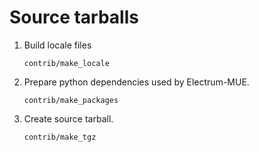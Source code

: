 Source tarballs
===============

1. Build locale files

    ```
    contrib/make_locale
    ```

2. Prepare python dependencies used by Electrum-MUE.

    ```
    contrib/make_packages
    ```

3. Create source tarball.

    ```
    contrib/make_tgz
    ```

